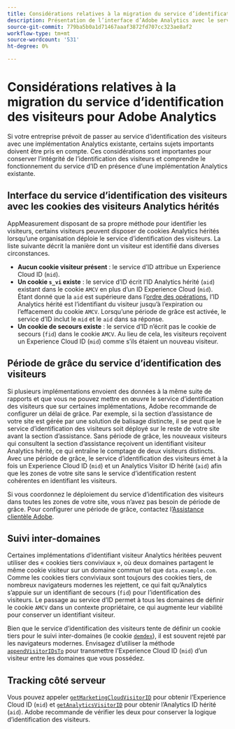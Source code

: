 ```yaml
---
title: Considérations relatives à la migration du service d’identification des visiteurs pour Adobe Analytics
description: Présentation de l’interface d’Adobe Analytics avec le service d’identification des visiteurs.
source-git-commit: 779ba5b0a1d71467aaaf3872fd707cc323ae8af2
workflow-type: tm+mt
source-wordcount: '531'
ht-degree: 0%

---
```


# Considérations relatives à la migration du service d’identification des visiteurs pour Adobe Analytics

Si votre entreprise prévoit de passer au service d’identification des visiteurs avec une implémentation Analytics existante, certains sujets importants doivent être pris en compte. Ces considérations sont importantes pour conserver l’intégrité de l’identification des visiteurs et comprendre le fonctionnement du service d’ID en présence d’une implémentation Analytics existante.

## Interface du service d’identification des visiteurs avec les cookies des visiteurs Analytics hérités

AppMeasurement disposant de sa propre méthode pour identifier les visiteurs, certains visiteurs peuvent disposer de cookies Analytics hérités lorsqu’une organisation déploie le service d’identification des visiteurs. La liste suivante décrit la manière dont un visiteur est identifié dans diverses circonstances.

* **Aucun cookie visiteur présent** : le service d’ID attribue un Experience Cloud ID (`mid`).
* **Un cookie `s_vi` existe** : le service d’ID écrit l’ID Analytics hérité (`aid`) existant dans le cookie `AMCV` en plus d’un ID Experience Cloud (`mid`). Étant donné que la `aid` est supérieure dans l’[ordre des opérations](overview.md), l’ID Analytics hérité est l’identifiant du visiteur jusqu’à l’expiration ou l’effacement du cookie `AMCV`. Lorsqu’une période de grâce est activée, le service d’ID inclut le `mid` et le `aid` dans sa réponse.
* **Un cookie de secours existe** : le service d’ID n’écrit pas le cookie de secours (`fid`) dans le cookie `AMCV`. Au lieu de cela, les visiteurs reçoivent un Experience Cloud ID (`mid`) comme s’ils étaient un nouveau visiteur.

## Période de grâce du service d’identification des visiteurs

Si plusieurs implémentations envoient des données à la même suite de rapports et que vous ne pouvez mettre en œuvre le service d’identification des visiteurs que sur certaines implémentations, Adobe recommande de configurer un délai de grâce. Par exemple, si la section d’assistance de votre site est gérée par une solution de balisage distincte, il se peut que le service d’identification des visiteurs soit déployé sur le reste de votre site avant la section d’assistance. Sans période de grâce, les nouveaux visiteurs qui consultent la section d’assistance reçoivent un identifiant visiteur Analytics hérité, ce qui entraîne le comptage de deux visiteurs distincts. Avec une période de grâce, le service d’identification des visiteurs émet à la fois un Experience Cloud ID (`mid`) et un Analytics Visitor ID hérité (`aid`) afin que les zones de votre site sans le service d’identification restent cohérentes en identifiant les visiteurs.

Si vous coordonnez le déploiement du service d’identification des visiteurs dans toutes les zones de votre site, vous n’avez pas besoin de période de grâce. Pour configurer une période de grâce, contactez l’[Assistance clientèle Adobe](https://helpx.adobe.com/fr/marketing-cloud/contact-support.html).

## Suivi inter-domaines

Certaines implémentations d’identifiant visiteur Analytics héritées peuvent utiliser des « cookies tiers conviviaux », où deux domaines partagent le même cookie visiteur sur un domaine commun tel que `data.example.com`. Comme les cookies tiers conviviaux sont toujours des cookies tiers, de nombreux navigateurs modernes les rejettent, ce qui fait qu’Analytics s’appuie sur un identifiant de secours (`fid`) pour l’identification des visiteurs. Le passage au service d’ID permet à tous les domaines de définir le cookie `AMCV` dans un contexte propriétaire, ce qui augmente leur viabilité pour conserver un identifiant visiteur.

Bien que le service d’identification des visiteurs tente de définir un cookie tiers pour le suivi inter-domaines (le cookie [`demdex`](https://experienceleague.adobe.com/fr/docs/id-service/using/intro/cookies)), il est souvent rejeté par les navigateurs modernes. Envisagez d’utiliser la méthode [`appendVisitorIDsTo`](https://experienceleague.adobe.com/fr/docs/id-service/using/id-service-api/methods/appendvisitorid) pour transmettre l’Experience Cloud ID (`mid`) d’un visiteur entre les domaines que vous possédez.

## Tracking côté serveur

Vous pouvez appeler [`getMarketingCloudVisitorID`](https://experienceleague.adobe.com/fr/docs/id-service/using/id-service-api/methods/getmcvid) pour obtenir l’Experience Cloud ID (`mid`) et [`getAnalyticsVisitorID`](https://experienceleague.adobe.com/fr/docs/id-service/using/id-service-api/methods/getanalyticsvisitorid) pour obtenir l’Analytics ID hérité (`aid`). Adobe recommande de vérifier les deux pour conserver la logique d’identification des visiteurs.
